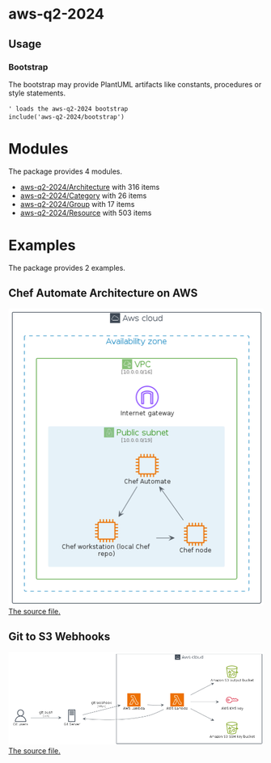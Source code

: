 # aws-q2-2024

## Usage

### Bootstrap

The bootstrap may provide PlantUML artifacts like constants, procedures or style statements.

```plantuml
' loads the aws-q2-2024 bootstrap
include('aws-q2-2024/bootstrap')
```





# Modules

The package provides 4 modules.

- [aws-q2-2024/Architecture](../aws-q2-2024/Architecture/README.md) with 316 items
- [aws-q2-2024/Category](../aws-q2-2024/Category/README.md) with 26 items
- [aws-q2-2024/Group](../aws-q2-2024/Group/README.md) with 17 items
- [aws-q2-2024/Resource](../aws-q2-2024/Resource/README.md) with 503 items



# Examples

The package provides 2 examples.

## Chef Automate Architecture on AWS

![Chef Automate Architecture on AWS](../aws-q2-2024/chef_automate_architecture_on_aws.png)<br>
[The source file.](../aws-q2-2024/chef_automate_architecture_on_aws.puml)

## Git to S3 Webhooks

![Git to S3 Webhooks](../aws-q2-2024/git_to_s3_webhooks.png)<br>
[The source file.](../aws-q2-2024/git_to_s3_webhooks.puml)




